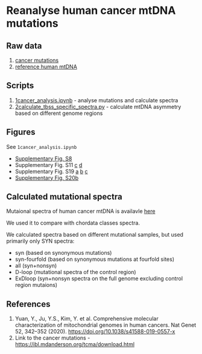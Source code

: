 # Reanalyse human cancer mtDNA mutations

## Raw data

1. [cancer mutations](./data/mtDNA_snv_Oct2016.txt)
2. [reference human mtDNA](./data/NC_012920.1.gb)

## Scripts

1. [1cancer_analysis.ipynb](./1cancer_analysis.ipynb) - analyse mutations and calculate spectra
2. [2calculate_tbss_specific_spectra.py](./2calculate_tbss_specific_spectra.py) - calculate mtDNA asymmetry based on different genome regions

## Figures

See `1cancer_analysis.ipynb`

- [Supplementary Fig. S8](./figures/syn_spectrum.pdf)
- Supplementary Fig. S11 [c](./figures/cancer_ChTh.pdf) [d](./figures/cancer_AhGh.pdf)
- Supplementary Fig. S19 [a](./figures/patients_mut_num.pdf) [b](./figures/cancer_samples_nmut.png) [c](./figures/human_cancer_spectra_syn_samples_umap.png)
- [Supplementary Fig. S20b](./figures/nmuts_classes_cancer.png)

## Calculated mutational spectra

Mutaional spectra of human cancer mtDNA is availavle [here](./data/cancer_mutspec.csv)

We used it to compare with chordata classes spectra.

We calculated spectra based on different mutational samples, but used primarily only SYN spectra:

- syn (based on synonymous mutations)
- syn-fourfold (based on synonymous mutations at fourfold sites)
- all (syn+nonsyn)
- D-loop (mutational spectra of the control region)
- ExDloop (syn+nonsyn spectra on the full genome excluding control region mutaions)

## References

1. Yuan, Y., Ju, Y.S., Kim, Y. et al. Comprehensive molecular characterization of mitochondrial genomes in human cancers. Nat Genet 52, 342–352 (2020). https://doi.org/10.1038/s41588-019-0557-x
2. Link to the cancer mutations - https://ibl.mdanderson.org/tcma/download.html
